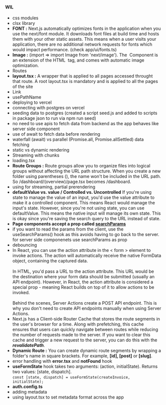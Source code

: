 #### WIL

- css modules
- clsx library
- **FONT :**  Next.js automatically optimizes fonts in the application when you use the next/font module. It downloads font files at build time and hosts them with your other static assets. This means when a user visits your application, there are no additional network requests for fonts which would impact performance. (check app/ui/fonts.ts)
- **Image :** (import => import Image from 'next/image'). The <Image> Component is an extension of the HTML <img> tag, and comes with automatic image optimization.
- Routes
- **layout.tsx :** A wrapper that is applied to all pages accessed throught that route. A root layout.tsx is mandatory and is applied to all the pages of the site
- Link
- usePathName
- deploying to vercel
- connecting with postgres on vercel
- seeding data to postgres (created a script seed.js and added to scripts in package json to run via npm run seed)
- no need to use apis to fetch data from backend as the app behaves like server side component
- use of await to fetch data before rendering
- waterfall (await) vs parallel (Promise.all, Promise.allSettled) data fetching
- static vs dynamic rendering
- Streaming with chunks
- loading.tsx
- **Route Groups :** Route groups allow you to organize files into logical groups without affecting the URL path structure. When you create a new folder using parentheses (), the name won't be included in the URL path. So /dashboard/(overview)/page.tsx becomes /dashboard.
- using <Suspense> for streaming, partial prerendering 
- **defaultValue vs. value / Controlled vs. Uncontrolled**
If you're using state to manage the value of an input, you'd use the value attribute to make it a controlled component. This means React would manage the input's state. However, since you're not using state, you can use defaultValue. This means the native input will manage its own state. This is okay since you're saving the search query to the URL instead of state.
- **Page components accept a prop called [searchParams](https://nextjs.org/docs/app/api-reference/file-conventions/page)**
- if you want to read the params from the client, use the useSearchParams() hook as this avoids having to go back to the server. for server side componenets use searchParams as prop
- debouncing
- In React, you can use the action attribute in the < form > element to invoke actions. The action will automatically receive the native FormData object, containing the captured data.
<br><br>
In HTML, you'd pass a URL to the action attribute. This URL would be the destination where your form data should be submitted (usually an API endpoint). However, in React, the action attribute is considered a special prop - meaning React builds on top of it to allow actions to be invoked.
<br><br>
Behind the scenes, Server Actions create a POST API endpoint. This is why you don't need to create API endpoints manually when using Server Actions.
- Next.js has a Client-side Router Cache that stores the route segments in the user's browser for a time. Along with prefetching, this cache ensures that users can quickly navigate between routes while reducing the number of requests made to the server. If you want to clear this cache and trigger a new request to the server, you can do this with the ***revalidatePath***.
- **Dynamic Route :** You can create dynamic route segments by wrapping a folder's name in square brackets. For example, **[id], [post]** or **[slug]**.
- error handling with **error.tsx** and **notFound** hook
- **useFormState** hook takes two arguments: (action, initialState). Returns two values: [state, dispatch].<br>
```const [state, dispatch] = useFormState(createInvoice, initialState);```
- **auth.config.ts**
- adding metadata
- using layout.tsx to set metadata format across the app
